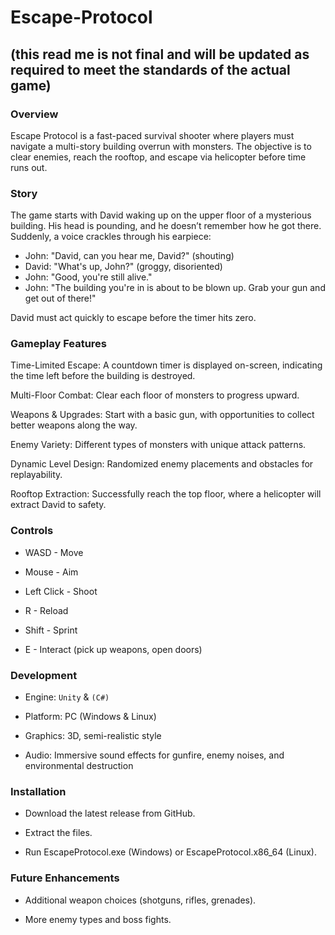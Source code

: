 # Escape-Protocol 
## (this read me is not final and will be updated as required to meet the standards of the actual game)

### Overview

Escape Protocol is a fast-paced survival shooter where players must navigate a multi-story building overrun with monsters. The objective is to clear enemies, reach the rooftop, and escape via helicopter before time runs out.

### Story

The game starts with David waking up on the upper floor of a mysterious building. His head is pounding, and he doesn’t remember how he got there. Suddenly, a voice crackles through his earpiece:

* John: "David, can you hear me, David?" (shouting)
* David: "What's up, John?" (groggy, disoriented)
* John: "Good, you're still alive."
* John: "The building you're in is about to be blown up. Grab your gun and get out of there!"

David must act quickly to escape before the timer hits zero.

### Gameplay Features

Time-Limited Escape: A countdown timer is displayed on-screen, indicating the time left before the building is destroyed.

Multi-Floor Combat: Clear each floor of monsters to progress upward.

Weapons & Upgrades: Start with a basic gun, with opportunities to collect better weapons along the way.

Enemy Variety: Different types of monsters with unique attack patterns.

Dynamic Level Design: Randomized enemy placements and obstacles for replayability.

Rooftop Extraction: Successfully reach the top floor, where a helicopter will extract David to safety.

### Controls

* WASD - Move

* Mouse - Aim

* Left Click - Shoot

* R - Reload

* Shift - Sprint

* E - Interact (pick up weapons, open doors)

### Development

* Engine: `Unity` & `(C#)`

* Platform: PC (Windows & Linux)

* Graphics: 3D, semi-realistic style

* Audio: Immersive sound effects for gunfire, enemy noises, and environmental destruction

### Installation

* Download the latest release from GitHub.

* Extract the files.

* Run EscapeProtocol.exe (Windows) or EscapeProtocol.x86_64 (Linux).

### Future Enhancements

* Additional weapon choices (shotguns, rifles, grenades).

* More enemy types and boss fights.
